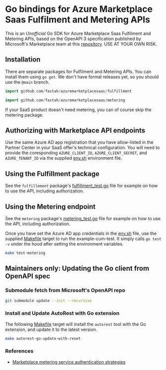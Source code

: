 # Go bindings for Azure Marketplace Saas Fulfilment and Metering APIs

This is an *Unofficial* Go SDK for Azure Marketplace Saas Fulfilment and Metering APIs, based on the OpenAPI 3 specification published by Microsoft's Marketplace team at this [repository](https://github.com/microsoft/commercial-marketplace-openapi/). USE AT YOUR OWN RISK.

## Installation

There are separate packages for Fulfilment and Metering APIs. You can install them using `go get`. We don't have formal releases yet, so you should use the `@main` branch.

```go
import github.com/fastah/azuremarketplacesaas/fulfillment
```

```go
import github.com/fastah/azuremarketplacesaas/metering
```

If your SaaS product doesn't need metering, you can of course skip the metering package.

## Authorizing with Marketplace API endpoints

Use the same Azure AD app registration that you have allow-listed in the Partner Center in your SaaS offer's technical configuration. You will need to provide the coresponding `AZURE_CLIENT_ID`, `AZURE_CLIENT_SECRET`, and `AZURE_TENANT_ID` via the supplied [env.sh](env.sh) environment file.

## Using the Fulfillment package

See the `fulfillement` package's [fulfillment_test.go](fulfillment/fulfillment_test.go) file for example on how to use the API, including authorization.

## Using the Metering endpoint

See the `metering` package's [metering_test.go](metering/metering_test.go) file for example on how to use the API, including authorization.

Once you have set the Azure AD app credentials in the [env.sh](env.sh) file, use the supplied [Makefile](Makefile) target to run the example-cum-test. It simply calls `go test -v` under the hood after setting the environment variables.

```bash
make test-metering
```

## Maintainers only: Updating the Go client from OpenAPI spec

### Submodule fetch from Microsoft's OpenAPI repo

```bash
git submodule update --init --recursive
```

### Install and Update AutoRest with Go extension

The following [Makefile](Makefile) target will install the `autorest` tool with the Go extension, and update it to the latest version.

```bash
make autorest-go-update-with-reset
```


### References

- [Marketplace metering service authentication strategies](https://learn.microsoft.com/en-us/partner-center/marketplace/marketplace-metering-service-authentication)
